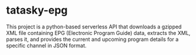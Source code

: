 # tatasky-epg
This project is a python-based serverless API that downloads a gzipped XML file containing EPG (Electronic Program Guide) data, extracts the XML, parses it, and provides the current and upcoming program details for a specific channel in JSON format.
